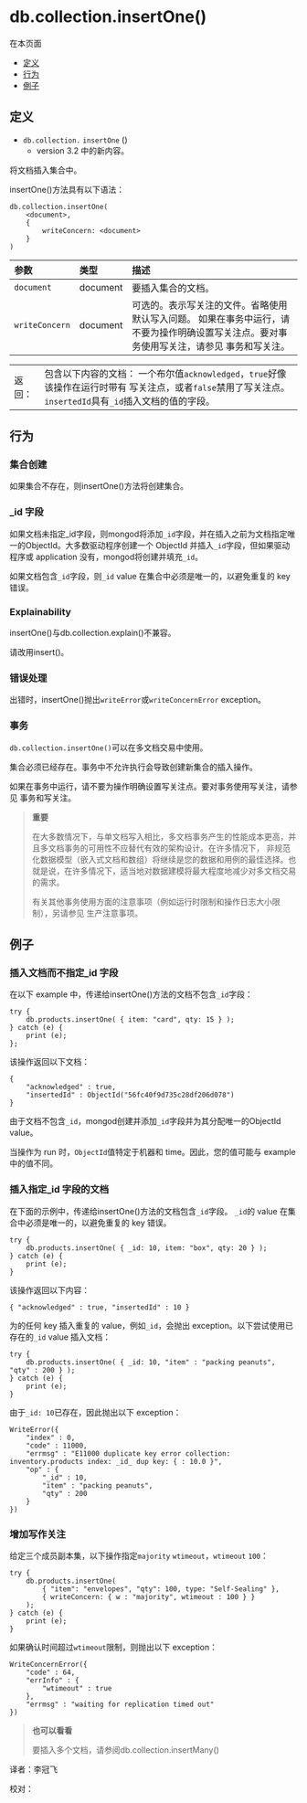# db.collection.insertOne\(\)

在本页面

* [定义](db-collection-insertone.md#definition)
* [行为](db-collection-insertone.md#behaviors)
* [例子](db-collection-insertone.md#examples)

## 定义

* `db.collection.`  `insertOne` \(\)
  * version 3.2 中的新内容。

将文档插入集合中。

insertOne\(\)方法具有以下语法：

```text
db.collection.insertOne(
    <document>,
    {
        writeConcern: <document>
    }
)
```

| 参数 | 类型 | 描述 |
| :--- | :--- | :--- |
| `document` | document | 要插入集合的文档。 |
| `writeConcern` | document | 可选的。表示写关注的文件。省略使用默认写入问题。 如果在事务中运行，请不要为操作明确设置写关注点。要对事务使用写关注，请参见 事务和写关注。 |

|  |  |
| :--- | :--- |
| 返回： | 包含以下内容的文档： 一个布尔值`acknowledged`，`true`好像该操作在运行时带有 写关注点，或者`false`禁用了写关注点。 `insertedId`具有`_id`插入文档的值的字段。 |

## 行为

### 集合创建

如果集合不存在，则insertOne\(\)方法将创建集合。

### \_id 字段

如果文档未指定\_id字段，则mongod将添加`_id`字段，并在插入之前为文档指定唯一的ObjectId。大多数驱动程序创建一个 ObjectId 并插入`_id`字段，但如果驱动程序或 application 没有，mongod将创建并填充`_id`。

如果文档包含`_id`字段，则`_id` value 在集合中必须是唯一的，以避免重复的 key 错误。

### Explainability

insertOne\(\)与db.collection.explain\(\)不兼容。

请改用insert\(\)。

### 错误处理

出错时，insertOne\(\)抛出`writeError`或`writeConcernError` exception。

### 事务

`db.collection.insertOne()`可以在多文档交易中使用。

集合必须已经存在。事务中不允许执行会导致创建新集合的插入操作。

如果在事务中运行，请不要为操作明确设置写关注点。要对事务使用写关注，请参见 事务和写关注。

> **重要**
>
> 在大多数情况下，与单文档写入相比，多文档事务产生的性能成本更高，并且多文档事务的可用性不应替代有效的架构设计。在许多情况下， 非规范化数据模型（嵌入式文档和数组）将继续是您的数据和用例的最佳选择。也就是说，在许多情况下，适当地对数据建模将最大程度地减少对多文档交易的需求。
>
> 有关其他事务使用方面的注意事项（例如运行时限制和操作日志大小限制），另请参见 生产注意事项。

## 例子

### 插入文档而不指定\_id 字段

在以下 example 中，传递给insertOne\(\)方法的文档不包含`_id`字段：

```text
try {
    db.products.insertOne( { item: "card", qty: 15 } );
} catch (e) {
    print (e);
};
```

该操作返回以下文档：

```text
{
    "acknowledged" : true,
    "insertedId" : ObjectId("56fc40f9d735c28df206d078")
}
```

由于文档不包含`_id`，mongod创建并添加`_id`字段并为其分配唯一的ObjectId value。

当操作为 run 时，`ObjectId`值特定于机器和 time。因此，您的值可能与 example 中的值不同。

### 插入指定\_id 字段的文档

在下面的示例中，传递给insertOne\(\)方法的文档包含`_id`字段。 `_id`的 value 在集合中必须是唯一的，以避免重复的 key 错误。

```text
try {
    db.products.insertOne( { _id: 10, item: "box", qty: 20 } );
} catch (e) {
    print (e);
}
```

该操作返回以下内容：

```text
{ "acknowledged" : true, "insertedId" : 10 }
```

为的任何 key 插入重复的 value，例如`_id`，会抛出 exception。以下尝试使用已存在的`_id` value 插入文档：

```text
try {
    db.products.insertOne( { _id: 10, "item" : "packing peanuts", "qty" : 200 } );
} catch (e) {
    print (e);
}
```

由于`_id: 10`已存在，因此抛出以下 exception：

```text
WriteError({
    "index" : 0,
    "code" : 11000,
    "errmsg" : "E11000 duplicate key error collection: inventory.products index: _id_ dup key: { : 10.0 }",
    "op" : {
        "_id" : 10,
        "item" : "packing peanuts",
        "qty" : 200
    }
})
```

### 增加写作关注

给定三个成员副本集，以下操作指定`majority` `wtimeout`，`wtimeout` `100`：

```text
try {
    db.products.insertOne(
        { "item": "envelopes", "qty": 100, type: "Self-Sealing" },
        { writeConcern: { w : "majority", wtimeout : 100 } }
    );
} catch (e) {
    print (e);
}
```

如果确认时间超过`wtimeout`限制，则抛出以下 exception：

```text
WriteConcernError({
    "code" : 64,
    "errInfo" : {
        "wtimeout" : true
    },
    "errmsg" : "waiting for replication timed out"
})
```

> **也可以看看**
>
> 要插入多个文档，请参阅db.collection.insertMany\(\)

译者：李冠飞

校对：

